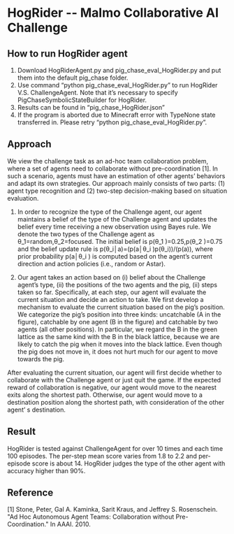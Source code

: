 # HogRider -- Malmo Collaborative AI Challenge

## How to run HogRider agent

1. Download HogRiderAgent.py and pig_chase_eval_HogRider.py and put them into the default pig_chase folder.
2. Use command “python pig_chase_eval_HogRider.py” to run HogRider V.S. ChallengeAgent. Note that it’s necessary to specify PigChaseSymbolicStateBuilder for HogRider.
3. Results can be found in “pig_chase_HogRider.json”
4. If the program is aborted due to Minecraft error with TypeNone state transferred in. Please retry “python pig_chase_eval_HogRider.py”.

## Approach

We view the challenge task as an ad-hoc team collaboration problem, where a set of agents need to collaborate without pre-coordination [1]. In such a scenario, agents must have an estimation of other agents’ behaviors and adapt its own strategies. Our approach mainly consists of two parts: (1) agent type recognition and (2) two-step decision-making based on situation evaluation.

1. In order to recognize the type of the Challenge agent, our agent maintains a belief of the type of the Challenge agent and updates the belief every time receiving a new observation using Bayes rule. We denote the two types of the Challenge agent as θ_1=random,θ_2=focused. The initial belief is p(θ_1 )=0.25,p(θ_2 )=0.75 and the belief update rule is p(θ_i│a)=(p(a│θ_i )p(θ_i))/(p(a)), where prior probability p(a│θ_i ) is computed based on the agent’s current direction and action policies (i.e., random or Astar). 

2. Our agent takes an action based on (i) belief about the Challenge agent’s type, (ii) the positions of the two agents and the pig, (ii) steps taken so far. Specifically, at each step, our agent will evaluate the current situation and decide an action to take. We first develop a mechanism to evaluate the current situation based on the pig’s position. We categorize the pig’s position into three kinds: uncatchable (A in the figure), catchable by one agent (B in the figure) and catchable by two agents (all other positions). In particular, we regard the B in the green lattice as the same kind with the B in the black lattice, because we are likely to catch the pig when it moves into the black lattice. Even though the pig does not move in, it does not hurt much for our agent to move towards the pig. 

After evaluating the current situation, our agent will first decide whether to collaborate with the Challenge agent or just quit the game. If the expected reward of collaboration is negative, our agent would move to the nearest exits along the shortest path. Otherwise, our agent would move to a destination position along the shortest path, with consideration of the other agent’ s destination. 
     
## Result 

HogRider is tested against ChallengeAgent for over 10 times and each time 100 episodes. The per-step mean score varies from 1.8 to 2.2 and per-episode score is about 14. HogRider judges the type of the other agent with accuracy higher than 90%.

## Reference

[1] Stone, Peter, Gal A. Kaminka, Sarit Kraus, and Jeffrey S. Rosenschein. "Ad Hoc Autonomous Agent Teams: Collaboration without Pre-Coordination." In AAAI. 2010.



